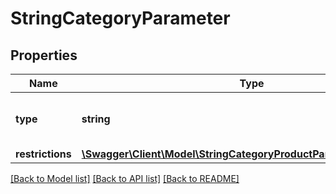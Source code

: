 # StringCategoryParameter

## Properties
Name | Type | Description | Notes
------------ | ------------- | ------------- | -------------
**type** | **string** |  | [optional] [default to 'string']
**restrictions** | [**\Swagger\Client\Model\StringCategoryProductParameterRestrictions**](StringCategoryProductParameterRestrictions.md) |  | [optional] 

[[Back to Model list]](../../README.md#documentation-for-models) [[Back to API list]](../../README.md#documentation-for-api-endpoints) [[Back to README]](../../README.md)

